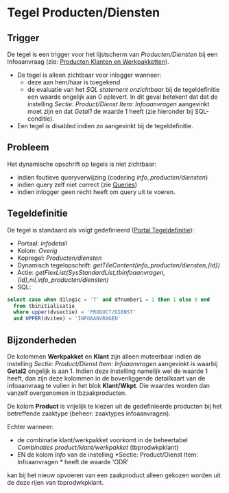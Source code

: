 # Tegel Producten/Diensten

## Trigger

De tegel is een trigger voor het lijstscherm van *Producten/Diensten* bij een Infoaanvraag (zie: [Producten Klanten en Werkpakketten](/docs/instellen_inrichten/producten_klanten_werkpakketten.md)).

  * De tegel is alleen zichtbaar voor inlogger wanneer: 
    * deze aan hem/haar is toegekend 
    * de evaluatie van het *SQL statement onzichtbaar* bij de tegeldefinitie een waarde ongelijk aan 0 oplevert. In dit geval betekent dat dat de instelling *Sectie: Product/Dienst Item: Infoaanvragen*  aangevinkt moet zijn en dat *Getal1* de waarde 1 heeft (zie hieronder bij SQL-conditie).
  * Een tegel is disabled indien zo aangevinkt bij de tegeldefinitie.

## Probleem

Het dynamische opschrift op tegels is niet zichtbaar:

  * indien foutieve queryverwijzing (codering *info_producten/diensten*) 
  * indien query zelf niet correct (zie [Queries](/docs/instellen_inrichten/queries.md))
  * indien inlogger geen recht heeft om query uit te voeren. 

## Tegeldefinitie

De tegel is standaard als volgt gedefinieerd ([Portal Tegeldefinitie](/docs/instellen_inrichten/portaldefinitie/portal_tegel.md)):

  * Portaal: *infodetail*
  * Kolom: *Overig*
  * Kopregel: *Producten/diensten*
  * Dynamisch tegelopschrift: *getTileContent(info_producten/diensten,{id})*
  * Actie: *getFlexList(SysStandardList,tbinfoaanvragen,{id},nil,info_producten/diensten)*
  * SQL: 
```sql
select case when d1logic = 'T' and dfnumber1 = 1 then 1 else 0 end 
  from tbinitialisatie 
  where upper(dvsectie) = 'PRODUCT/DIENST' 
  and UPPER(dvitem) = 'INFOAANVRAGEN'
```

## Bijzonderheden

De kolommen **Werkpakket** en **Klant** zijn alleen muteerbaar indien de instelling *Sectie: Product/Dienst Item: Infoaanvragen* aangevinkt is waarbij **Getal2** ongelijk is aan 1. Indien deze instelling namelijk wel de waarde 1 heeft, dan zijn deze kolommen in de bovenliggende detailkaart van de infoaanvraag te vullen in het blok **Klant/Wkpt**. Die waardes worden dan vanzelf overgenomen in tbzaakproducten.

De kolom **Product** is vrijelijk te kiezen uit de gedefinieerde producten bij het betreffende zaaktype (beheer: zaaktypes infoaanvragen).

Echter wanneer:

  * de combinatie klant/werkpakket voorkomt in de beheertabel *Combinaties product/klant/werkpakket* (tbprodwkpklant) 
  * EN de kolom *Info* van de instelling *Sectie: Product/Dienst Item: Infoaanvragen * heeft de waarde 'ODR' 

kan bij het nieuw opvoeren van een zaakproduct alleen gekozen worden uit de deze rijen van tbprodwkpklant.

